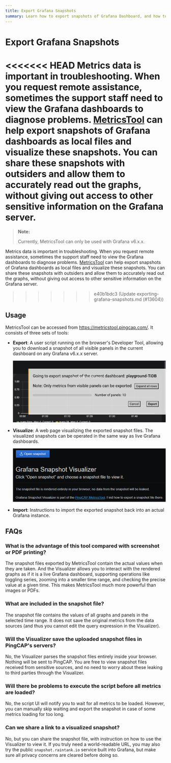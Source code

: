 ```yaml
---
title: Export Grafana Snapshots
summary: Learn how to export snapshots of Grafana Dashboard, and how to visualize these files.
---
```


# Export Grafana Snapshots

<<<<<<< HEAD
Metrics data is important in troubleshooting. When you request remote assistance, sometimes the support staff need to view the Grafana dashboards to diagnose problems. [MetricsTool](https://metricstool.pingcap.com/) can help export snapshots of Grafana dashboards as local files and visualize these snapshots. You can share these snapshots with outsiders and allow them to accurately read out the graphs, without giving out access to other sensitive information on the Grafana server.
=======
> **Note:**
>
> Currently, MetricsTool can only be used with Grafana v6.x.x.

Metrics data is important in troubleshooting. When you request remote assistance, sometimes the support staff need to view the Grafana dashboards to diagnose problems. [MetricsTool](https://metricstool.pingcap.net/) can help export snapshots of Grafana dashboards as local files and visualize these snapshots. You can share these snapshots with outsiders and allow them to accurately read out the graphs, without giving out access to other sensitive information on the Grafana server.
>>>>>>> e40b1bdc3 (Update exporting-grafana-snapshots.md (#13604))

## Usage

MetricsTool can be accessed from <https://metricstool.pingcap.com/>. It consists of three sets of tools:

* **Export**: A user script running on the browser's Developer Tool, allowing you to download a snapshot of all visible panels in the current dashboard on any Grafana v6.x.x server.

    ![Screenshot of MetricsTool Exporter after running the user script](/media/metricstool-export.png)

* **Visualize**: A web page visualizing the exported snapshot files. The visualized snapshots can be operated in the same way as live Grafana dashboards.

    ![Screenshot of MetricsTool Visualizer](/media/metricstool-visualize.png)

* **Import**: Instructions to import the exported snapshot back into an actual Grafana instance.

## FAQs

### What is the advantage of this tool compared with screenshot or PDF printing?

The snapshot files exported by MetricsTool contain the actual values when they are taken. And the Visualizer allows you to interact with the rendered graphs as if it is a live Grafana dashboard, supporting operations like toggling series, zooming into a smaller time range, and checking the precise value at a given time. This makes MetricsTool much more powerful than images or PDFs.

### What are included in the snapshot file?

The snapshot file contains the values of all graphs and panels in the selected time range. It does not save the original metrics from the data sources (and thus you cannot edit the query expression in the Visualizer).

### Will the Visualizer save the uploaded snapshot files in PingCAP's servers?

No, the Visualizer parses the snapshot files entirely inside your browser. Nothing will be sent to PingCAP. You are free to view snapshot files received from sensitive sources, and no need to worry about these leaking to third parties through the Visualizer.

### Will there be problems to execute the script before all metrics are loaded?

No, the script UI will notify you to wait for all metrics to be loaded. However, you can manually skip waiting and export the snapshot in case of some metrics loading for too long.

### Can we share a link to a visualized snapshot?

No, but you can share the snapshot file, with instruction on how to use the Visualizer to view it. If you truly need a world-readable URL, you may also try the public `snapshot.raintank.io` service built into Grafana, but make sure all privacy concerns are cleared before doing so.
